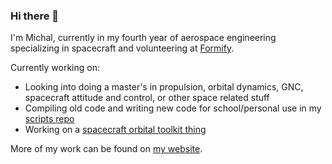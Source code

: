 ### Hi there 👋

I'm Michal, currently in my fourth year of aerospace engineering specializing in spacecraft and volunteering at [Formify](https://www.formify.ca/).

Currently working on: 
- Looking into doing a master's in propulsion, orbital dynamics, GNC, spacecraft attitude and control, or other space related stuff
- Compiling old code and writing new code for school/personal use in my [scripts repo](https://github.com/MichaszJ/scripts)
- Working on a [spacecraft orbital toolkit thing](https://github.com/MichaszJ/orbit-tool)

More of my work can be found on [my website](https://michaszj.github.io/).
